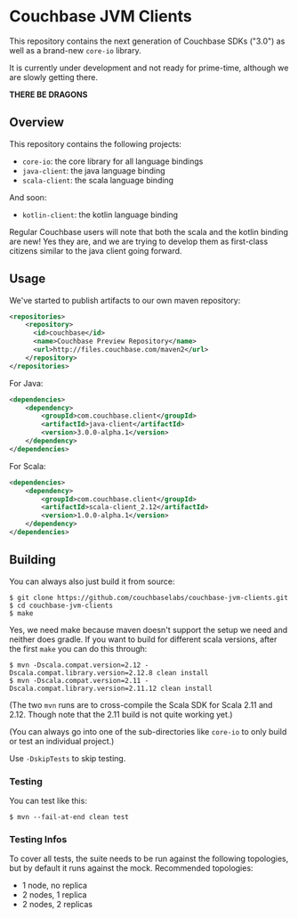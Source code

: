 # Couchbase JVM Clients

This repository contains the next generation of Couchbase SDKs ("3.0") as well as a brand-new 
`core-io` library.

It is currently under development and not ready for prime-time, although we are slowly getting there.

**THERE BE DRAGONS**

## Overview

This repository contains the following projects:

 - `core-io`: the core library for all language bindings
 - `java-client`: the java language binding
 - `scala-client`: the scala language binding

And soon:

 - `kotlin-client`: the kotlin language binding
 
Regular Couchbase users will note that both the scala and the kotlin binding are new! Yes they are, 
and we are trying to develop them as first-class citizens similar to the java client going forward.
 
## Usage

We've started to publish artifacts to our own maven repository:

```xml
<repositories>
    <repository>
      <id>couchbase</id>
      <name>Couchbase Preview Repository</name>
      <url>http://files.couchbase.com/maven2</url>
    </repository>
</repositories>
```

For Java:

```xml
<dependencies>
    <dependency>
        <groupId>com.couchbase.client</groupId>
        <artifactId>java-client</artifactId>
        <version>3.0.0-alpha.1</version>
    </dependency>
</dependencies>
```

For Scala:

```xml
<dependencies>
    <dependency>
        <groupId>com.couchbase.client</groupId>
        <artifactId>scala-client_2.12</artifactId>
        <version>1.0.0-alpha.1</version>
    </dependency>
</dependencies>
```

## Building
You can always also just build it from source:

```
$ git clone https://github.com/couchbaselabs/couchbase-jvm-clients.git
$ cd couchbase-jvm-clients
$ make
```

Yes, we need make because maven doesn't support the setup we need and neither does gradle. If you
want to build for different scala versions, after the first `make` you can do this through:

```
$ mvn -Dscala.compat.version=2.12 -Dscala.compat.library.version=2.12.8 clean install
$ mvn -Dscala.compat.version=2.11 -Dscala.compat.library.version=2.11.12 clean install
```

(The two `mvn` runs are to cross-compile the Scala SDK for Scala 2.11 and 2.12.  Though note that the 2.11 build is not quite working yet.)

(You can always go into one of the sub-directories like `core-io` to only build or test an 
individual project.)

Use `-DskipTests` to skip testing.

### Testing 

You can test like this:

```
$ mvn --fail-at-end clean test
```

### Testing Infos

To cover all tests, the suite needs to be run against the following topologies, but by default it
runs against the mock. Recommended topologies:

 - 1 node, no replica
 - 2 nodes, 1 replica
 - 2 nodes, 2 replicas